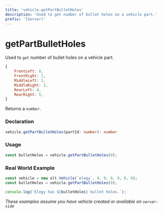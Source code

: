 ```yaml
---
title: 'vehicle.getPartBulletHoles'
description: 'Used to get number of bullet holes on a vehicle part.'
prefix: '[Server]'
---
```


# getPartBulletHoles

Used to `get` number of bullet holes on a vehicle part.

```js
{
    FrontLeft: 0,
    FrontRight: 1,
    MiddleLeft: 2,
    MiddleRight: 3,
    RearLeft: 4,
    RearRight: 5,
}
```

Returns a `number`.

### Declaration

```typescript
vehicle.getPartBulletHoles(partId: number): number
```

### Usage

```js
const bulletHoles = vehicle.getPartBulletHoles(0);
```

### Real World Example

```js
const vehicle = new alt.Vehicle(`elegy`, 0, 0, 0, 0, 0, 0);
const bulletHoles = vehicle.getPartBulletHoles(0);

console.log(`Elegy has ${bulletHoles} bullet holes.`);
```

_These examples assume you have vehicle created or available on `server-side`_